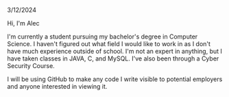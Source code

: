 3/12/2024

Hi, I'm Alec

I'm currently a student pursuing my bachelor's degree in Computer Science.
I haven't figured out what field I would like to work in as I don't have much experience outside of school.
I'm not an expert in anything, but I have taken classes in JAVA, C, and MySQL. I've also been through a Cyber Security Course.

I will be using GitHub to make any code I write visible to potential employers and anyone interested in viewing it.
